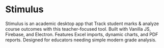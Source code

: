 # Stimulus
Stimulus is an academic desktop app that Track student marks &amp; analyze course outcomes with this teacher-focused tool. Built with Vanilla JS, Firebase, and Electron. Features Excel imports, dynamic charts, and PDF reports. Designed for educators needing simple modern grade analysis.
